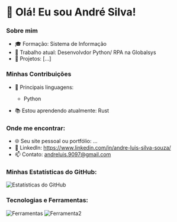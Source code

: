 # 👋 Olá! Eu sou André Silva!

### Sobre mim
- 🎓 Formação: Sistema de Informação
- 💼 Trabalho atual: Desenvolvdor Python/ RPA na Globalsys
- 🚀 Projetos: [...]

### Minhas Contribuições
- 🌟 Principais linguagens:
  - Python
  
- 📚 Estou aprendendo atualmente: Rust

### Onde me encontrar:
- 🌐 Seu site pessoal ou portfólio: ...
- 💼 LinkedIn: https://www.linkedin.com/in/andre-luis-silva-souza/
- 📫 Contato: andreluis.9097@gmail.com

### Minhas Estatísticas do GitHub:
![Estatísticas do GitHub](https://github-readme-stats.vercel.app/api?username=seu-usuario&show_icons=true&theme=radical)

### Tecnologias e Ferramentas:
![Ferramentas](https://img.shields.io/badge/-Ferramenta1-brightgreen?style=for-the-badge&logo=Ferramenta1)
![Ferramenta2](https://img.shields.io/badge/-Ferramenta2-blue?style=for-the-badge&logo=Ferramenta2)
